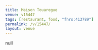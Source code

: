 ```yaml
---
title: Maison Touaregue
venue: v15447
tags: [restaurant, food, "fhrs:413789"]
permalink: /v/15447/
layout: venue
---
```

null